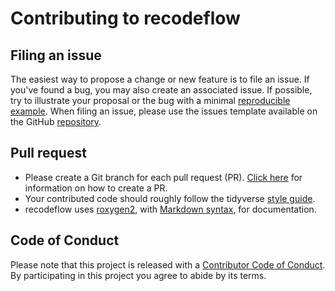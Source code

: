 # Contributing to recodeflow


## Filing an issue

The easiest way to propose a change or new feature is to file an issue. If you've found a bug, you may also create an associated issue. If possible, try to illustrate your proposal or the bug with a minimal [reproducible example](https://www.tidyverse.org/help/#reprex). When filing an issue, please use the issues template available on the GitHub [repository](https://github.com/Big-Life-Lab/recodeflow/issues).

## Pull request

*  Please create a Git branch for each pull request (PR). [Click here](https://help.github.com/en/articles/creating-a-pull-request-from-a-fork) for information on how to create a PR.
*  Your contributed code should roughly follow the tidyverse [style guide](http://style.tidyverse.org).
*  recodeflow uses [roxygen2](https://cran.r-project.org/package=roxygen2), with
[Markdown syntax](https://bookdown.org/yihui/rmarkdown/markdown-syntax.html),
for documentation.

## Code of Conduct

Please note that this project is released with a [Contributor Code of Conduct](CODE_OF_CONDUCT.md). By participating in this project you agree to abide by its terms.